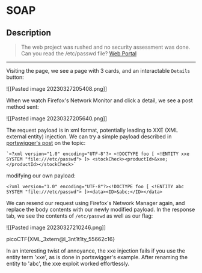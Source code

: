 # SOAP
## Description
>The web project was rushed and no security assessment was done. Can you read the /etc/passwd file? [Web Portal](http://saturn.picoctf.net:55566/)

---
Visiting the page, we see a page with 3 cards, and an interactable `Details` button:

![[Pasted image 20230327205408.png]]

When we watch Firefox's Network Monitor and click a detail, we see a post method sent:

![[Pasted image 20230327205640.png]]

The request payload is in xml format, potentially leading to XXE (XML external entity) injection. We can try a simple payload described in [portswigger's post](https://portswigger.net/web-security/xxe) on the topic:

```
`<?xml version="1.0" encoding="UTF-8"?> <!DOCTYPE foo [ <!ENTITY xxe SYSTEM "file:///etc/passwd"> ]> <stockCheck><productId>&xxe;</productId></stockCheck>`
```

modifying our own payload:
```
<?xml version="1.0" encoding="UTF-8"?><!DOCTYPE foo [ <!ENTITY abc SYSTEM "file:///etc/passwd"> ]><data><ID>&abc;</ID></data>
```

We can resend our request using Firefox's Network Manager again, and replace the body contents with our newly modified payload. In the response tab, we see the contents of `/etc/passwd` as well as our flag:

![[Pasted image 20230327210246.png]]

picoCTF{XML_3xtern@l_3nt1t1ty_55662c16}

In an interesting twist of annoyance, the xxe injection fails if you use the entity term 'xxe', as is done in portswigger's example.  After renaming the entity to 'abc', the xxe exploit worked effortlessly.